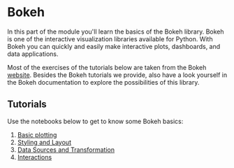 # Bokeh

In this part of the module you'll learn the basics of the Bokeh library. Bokeh is one of the interactive visualization libraries available for Python. With Bokeh you can quickly and easily make interactive plots, dashboards, and data applications.

Most of the exercises of the tutorials below are taken from the Bokeh [website](https://docs.bokeh.org/en/latest/index.html). Besides the Bokeh tutorials we provide, also have a look yourself in the Bokeh documentation to explore the possibilities of this library.

<!-- ## Installing Bokeh

If you use Anaconda, you can simply run the following command in your terminal:

```
conda install bokeh
```

Alternatively, it is possible to install from PyPI using `pip`:

```
pip install bokeh
``` -->

## Tutorials

Use the notebooks below to get to know some Bokeh basics:

1. [Basic plotting](notebooks/1.bokeh_basic_plotting.ipynb)
2. [Styling and Layout](notebooks/2.bokeh_styling.ipynb)
3. [Data Sources and Transformation](notebooks/3.bokeh_data_sources.ipynb)
4. [Interactions](notebooks/4.bokeh_interactions.ipynb)

<!-- Later on: add something about spatial data and/or animations as well -->
